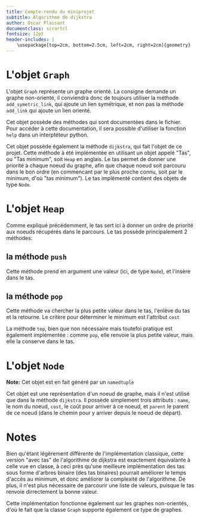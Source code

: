 ```yaml
---
title: Compte-rendu du miniprojet
subtitle: Algorithme de dijkstra
author: Oscar Plaisant
documentclass: scrartcl
fontsize: 12pt
header-includes: |
    \usepackage[top=2cm, bottom=2.5cm, left=2cm, right=2cm]{geometry}
---
```


# L'objet `Graph`

L'objet `Graph` représente un graphe orienté. La consigne demande un graphe non-orienté, il conviendra donc de toujours utiliser la méthode `add_symetric_link`, qui ajoute un lien symétrique, et non pas la méthode `add_link` qui ajoute un lien orienté.

Cet objet possède des méthodes qui sont documentées dans le fichier. Pour accéder à cette documentation, il sera possible d'utiliser la fonction `help` dans un interptéteur python.

Cet objet possède également la méthode `dijkstra`, qui fait l'objet de ce projet.
Cette méthode à été implémentée en utilisant un objet appelé "Tas", ou "Tas minimum", soit `Heap` en anglais.
Le tas permet de donner une priorité à chaque noeud du graphe, afin que chaque noeud soit parcouru dans le bon ordre (en commencant par le plus proche connu, soit par le minimum, d'où "tas minimum").
Le tas implémenté contient des objets de type `Node`.

# L'objet `Heap`

Comme expliqué précédemment, le tas sert ici à donner un ordre de priorité aux noeuds récupérés dans le parcours.
Le tas possède principalement 2 méthodes:

## la méthode `push`

Cette méthode prend en argument une valeur (ici, de type `Node`), et l'insère dans le tas.

## la méthode `pop`

Cette méthode va chercher la plus petite valeur dans le tas, l'enlève du tas et la retourne.
Le critère pour déterminer le minimum est l'attribut `cost`

La méthode `top`, bien que non nécessaire mais toutefoi pratique est également implémentée : comme `pop`, elle renvoie la plus petite valeur, mais elle la conserve dans le tas.

# L'objet `Node`

**Note:** Cet objet est en fait généré par un `namedtuple`

Cet objet est une représentation d'un noeud de graphe, mais il n'est utilisé que dans la méthode `dijkstra`. Il possède simplement trois attributs : `name`, le nom du noeud, `cost`, le coût pour arriver à ce noeud, et `parent` le parent de ce noeud (dans le chemin pour y arriver depuis le noeud de départ).

# Notes

Bien qu'étant légèrement différente de l'implémentation classique, cette version "avec tas" de l'algorithme de dijkstra est exactement équivalante à celle vue en classe, à ceci près qu'une meilleure implémentation des tas sous forme d'arbres binaire (des tas binaires) pourrait améliorer le temps d'accès au minimum, et donc améliorer la complexité de l'algorithme. De plus, il n'est plus nécessaire de parcourir une liste de valeurs, puisque le tas renvoie dirrectement la bonne valeur.

Cette implémentation fonctionne également sur les graphes non-orientés, d'où le fait que la classe `Graph` supporte également ce type de graphes.

